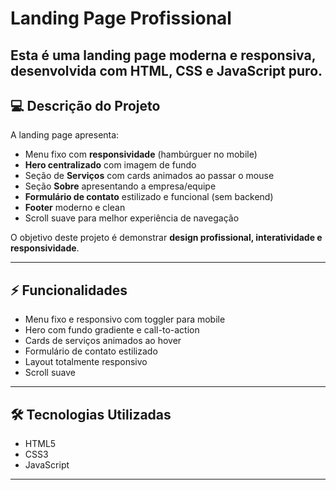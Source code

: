 # Landing Page Profissional

Esta é uma landing page moderna e responsiva, desenvolvida com **HTML, CSS e JavaScript puro**.
---

## 💻 Descrição do Projeto

A landing page apresenta:

- Menu fixo com **responsividade** (hambúrguer no mobile)  
- **Hero centralizado** com imagem de fundo 
- Seção de **Serviços** com cards animados ao passar o mouse  
- Seção **Sobre** apresentando a empresa/equipe  
- **Formulário de contato** estilizado e funcional (sem backend)  
- **Footer** moderno e clean  
- Scroll suave para melhor experiência de navegação  

O objetivo deste projeto é demonstrar **design profissional, interatividade e responsividade**.

---

## ⚡ Funcionalidades

- Menu fixo e responsivo com toggler para mobile  
- Hero com fundo gradiente e call-to-action  
- Cards de serviços animados ao hover  
- Formulário de contato estilizado  
- Layout totalmente responsivo  
- Scroll suave  

---

## 🛠 Tecnologias Utilizadas

- HTML5  
- CSS3  
- JavaScript  

---
